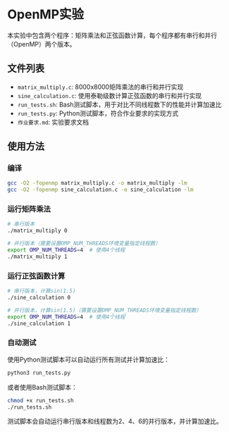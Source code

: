# OpenMP实验

本实验中包含两个程序：矩阵乘法和正弦函数计算，每个程序都有串行和并行（OpenMP）两个版本。

## 文件列表

- `matrix_multiply.c`: 8000x8000矩阵乘法的串行和并行实现
- `sine_calculation.c`: 使用泰勒级数计算正弦函数的串行和并行实现
- `run_tests.sh`: Bash测试脚本，用于对比不同线程数下的性能并计算加速比
- `run_tests.py`: Python测试脚本，符合作业要求的实现方式
- `作业要求.md`: 实验要求文档

## 使用方法

### 编译

```bash
gcc -O2 -fopenmp matrix_multiply.c -o matrix_multiply -lm
gcc -O2 -fopenmp sine_calculation.c -o sine_calculation -lm
```

### 运行矩阵乘法

```bash
# 串行版本
./matrix_multiply 0

# 并行版本（需要设置OMP_NUM_THREADS环境变量指定线程数）
export OMP_NUM_THREADS=4  # 使用4个线程
./matrix_multiply 1
```

### 运行正弦函数计算

```bash
# 串行版本，计算sin(1.5)
./sine_calculation 0

# 并行版本，计算sin(1.5)（需要设置OMP_NUM_THREADS环境变量指定线程数）
export OMP_NUM_THREADS=4  # 使用4个线程
./sine_calculation 1
```

### 自动测试

使用Python测试脚本可以自动运行所有测试并计算加速比：

```bash
python3 run_tests.py
```

或者使用Bash测试脚本：

```bash
chmod +x run_tests.sh
./run_tests.sh
```

测试脚本会自动运行串行版本和线程数为2、4、6的并行版本，并计算加速比。 